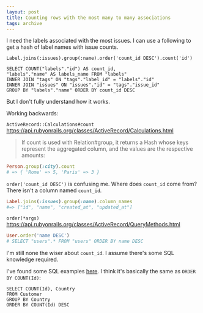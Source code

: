 ```yaml
---
layout: post
title: Counting rows with the most many to many associations
tags: archive
---
```


I need the labels associated with the most issues. I can use a following to get a hash of label names with issue counts.

`Label.joins(:issues).group(:name).order('count_id DESC').count('id')`

```
SELECT COUNT("labels"."id") AS count_id,
"labels"."name" AS labels_name FROM "labels"
INNER JOIN "tags" ON "tags"."label_id" = "labels"."id"
INNER JOIN "issues" ON "issues"."id" = "tags"."issue_id"
GROUP BY "labels"."name" ORDER BY count_id DESC
```

But I don't fully understand how it works.

Working backwards:

`ActiveRecord::Calculations#count`
<https://api.rubyonrails.org/classes/ActiveRecord/Calculations.html>

> If count is used with Relation#group, it returns a Hash whose keys represent the aggregated column, and the values are the respective amounts:

```ruby
Person.group(:city).count
# => { 'Rome' => 5, 'Paris' => 3 }
```

`order('count_id DESC')` is confusing me. Where does `count_id` come from? There isn't a column named `count_id`.

```ruby
Label.joins(:issues).group(:name).column_names
#=> ["id", "name", "created_at", "updated_at"]
```

`order(*args)` <https://api.rubyonrails.org/classes/ActiveRecord/QueryMethods.html>

```ruby
User.order('name DESC')
# SELECT "users".* FROM "users" ORDER BY name DESC
```

I'm still none the wiser about `count_id`. I assume there's some SQL knowledge required.

I've found some SQL examples [here](https://www.dofactory.com/sql/group-by). I think it's basically the same as `ORDER BY COUNT(Id)`:

```
SELECT COUNT(Id), Country
FROM Customer
GROUP BY Country
ORDER BY COUNT(Id) DESC
```
